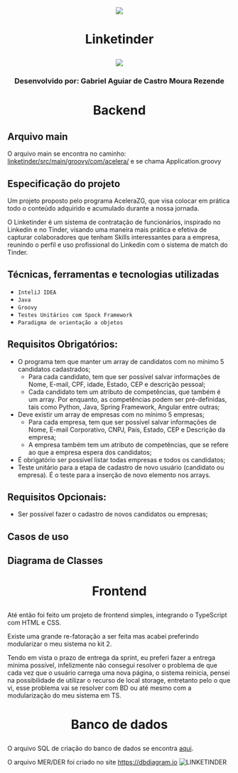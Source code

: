 <p align="center">
<img src="https://d3j0t7vrtr92dk.cloudfront.net/acelerazg/1641592492_Acelera_ZG__Identidade_Visual_Verde_Grafite__2000_x_800_px_.png">
</p>

# <p align="center">Linketinder</p> 
<p align="center">
<img src="http://img.shields.io/static/v1?label=STATUS&message=EM%20DESENVOLVIMENTO&color=GREEN&style=for-the-badge"/>
</p>

### <p align="center">Desenvolvido por: Gabriel Aguiar de Castro Moura Rezende</p>

# <p align="center">Backend</p>

## Arquivo main
O arquivo main se encontra no caminho: [linketinder/src/main/groovy/com/acelera/](https://github.com/mourarezendecas/linketinder/tree/master/src/main/groovy/com/acelera) e se chama Application.groovy

## Especificação do projeto 
Um projeto proposto pelo programa AceleraZG, que visa colocar em prática todo o conteúdo adquirido e acumulado durante a nossa jornada.

O Linketinder é um sistema de contratação de funcionários, inspirado no Linkedin e no Tinder, visando uma maneira mais prática e efetiva de capturar colaboradores que tenham Skills interessantes para a empresa, reunindo o perfil e uso profissional do Linkedin com o sistema de match do Tinder.

## Técnicas, ferramentas e tecnologias utilizadas
- ``InteliJ IDEA``
- ``Java``
- ``Groovy``
- ``Testes Unitários com Spock Framework``
- ``Paradigma de orientação a objetos``

## Requisitos Obrigatórios: 
- O programa tem que manter um array de candidatos com no mínimo 5 candidatos cadastrados; 
  - Para cada candidato, tem que ser possível salvar informações de Nome, E-mail, CPF, idade, Estado, CEP e descrição pessoal;
  - Cada candidato tem um atributo de competências, que também é um array. Por enquanto, as competências podem ser pré-definidas, tais como Python, Java, Spring Framework, Angular entre outras;
- Deve existir um array de empresas com no mínimo 5 empresas; 
  - Para cada empresa, tem que ser possível salvar informações de Nome, E-mail Corporativo, CNPJ, País, Estado, CEP e Descrição da empresa;
  - A empresa também tem um atributo de competências, que se refere ao que a empresa espera dos candidatos;
- É obrigatório ser possível listar todas empresas e todos os candidatos; 
- Teste unitário para a etapa de cadastro de novo usuário (candidato ou empresa). É o teste para a inserção de novo elemento nos arrays.

## Requisitos Opcionais: 
- Ser possível fazer o cadastro de novos candidatos ou empresas;

## Casos de uso

## Diagrama de Classes

# <p align="center">Frontend</p>
Até então foi feito um projeto de frontend simples, integrando o TypeScript com HTML e CSS.

Existe uma grande re-fatoração a ser feita mas acabei preferindo modularizar o meu sistema no kit 2. 

Tendo em vista o prazo de entrega da sprint, eu preferi fazer a entrega mínima possível, infelizmente não consegui resolver o problema de que cada vez que o usuário carrega uma nova página, o sistema reinicia, pensei na possibilidade de utilizar o recurso de local storage, entretanto pelo o que vi, esse problema vai se resolver com BD ou até mesmo com a modularização do meu sistema em TS.

# <p align="center">Banco de dados</p>
O arquivo SQL de criação do banco de dados se encontra [aqui](https://github.com/mourarezendecas/linketinder/tree/master/backend/database). 

O arquivo MER/DER foi criado no site https://dbdiagram.io
![LINKETINDER ](https://user-images.githubusercontent.com/46174954/196013477-080c74f3-8b8b-44b4-a959-865bac0ac218.png)
